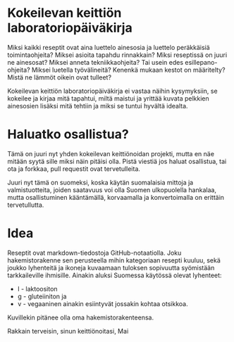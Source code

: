 # Kokeilevan keittiön laboratoriopäiväkirja

Miksi kaikki reseptit ovat aina luettelo ainesosia ja luettelo peräkkäisiä toimintaohjeita? Miksei asioita tapahdu rinnakkain? Miksi reseptissä on juuri ne ainesosat? Miksei anneta tekniikkaohjeita? Tai usein edes esillepano-ohjeita? Miksei luetella työvälineitä? Kenenkä mukaan kestot on määritelty? Mistä ne lämmöt oikein ovat tulleet?

Kokeilevan keittiön laboratoriopäiväkirja ei vastaa näihin kysymyksiin, se kokeilee ja kirjaa mitä tapahtui, miltä maistui ja yrittää kuvata pelkkien ainesosien lisäksi mitä tehtiin ja miksi se tuntui hyvältä idealta.

# Haluatko osallistua?

Tämä on juuri nyt yhden kokeilevan keittiönoidan projekti, mutta en näe mitään syytä sille miksi näin pitäisi olla. Pistä viestiä jos haluat osallistua, tai ota ja forkkaa, pull requestit ovat tervetulleita.

Juuri nyt tämä on suomeksi, koska käytän suomalaisia mittoja ja valmistuotteita, joiden saatavuus voi olla Suomen ulkopuolella hankalaa, mutta osallistuminen kääntämällä, korvaamalla ja konvertoimalla on erittäin tervetullutta.

# Idea

Reseptit ovat markdown-tiedostoja GitHub-notaatiolla. Joku hakemistorakenne sen perusteella mihin kategoriaan resepti kuuluu, sekä joukko lyhenteitä ja ikoneja kuvaamaan tuloksen sopivuutta syömistään tarkkaileville ihmisille. Ainakin aluksi Suomessa käytössä olevat lyhenteet: 
- l - laktoositon
- g - gluteiiniton ja 
- v - vegaaninen
ainakin esiintyvät jossakin kohtaa otsikkoa. 

Kuvillekin pitänee olla oma hakemistorakenteensa.

Rakkain terveisin, sinun keittiönoitasi,
Mai

